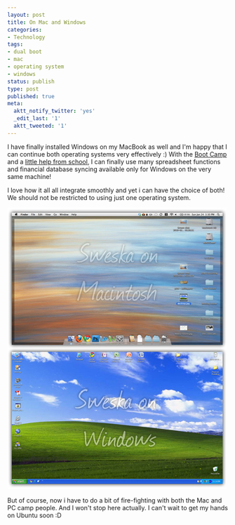 ```yaml
---
layout: post
title: On Mac and Windows
categories:
- Technology
tags:
- dual boot
- mac
- operating system
- windows
status: publish
type: post
published: true
meta:
  aktt_notify_twitter: 'yes'
  _edit_last: '1'
  aktt_tweeted: '1'
---
```

I have finally installed Windows on my MacBook as well and I'm happy that I can continue both operating systems very effectively :) With the <a href="http://www.apple.com/support/bootcamp/">Boot Camp</a> and a <a href="http://www.smu.edu.sg/CIT/helpdesk/">little help from school</a>, I can finally use many spreadsheet functions and financial database syncing available only for Windows on the very same machine!

I love how it all all integrate smoothly and yet i can have the choice of both! We should not be restricted to using just one operating system.

<img class="aligncenter size-full wp-image-675" src="/img/dual-boot.jpg" alt="" />

But of course, now i have to do a bit of fire-fighting with both the Mac  and PC camp people. And I won't stop here actually. I can't wait to get my hands on Ubuntu soon :D

